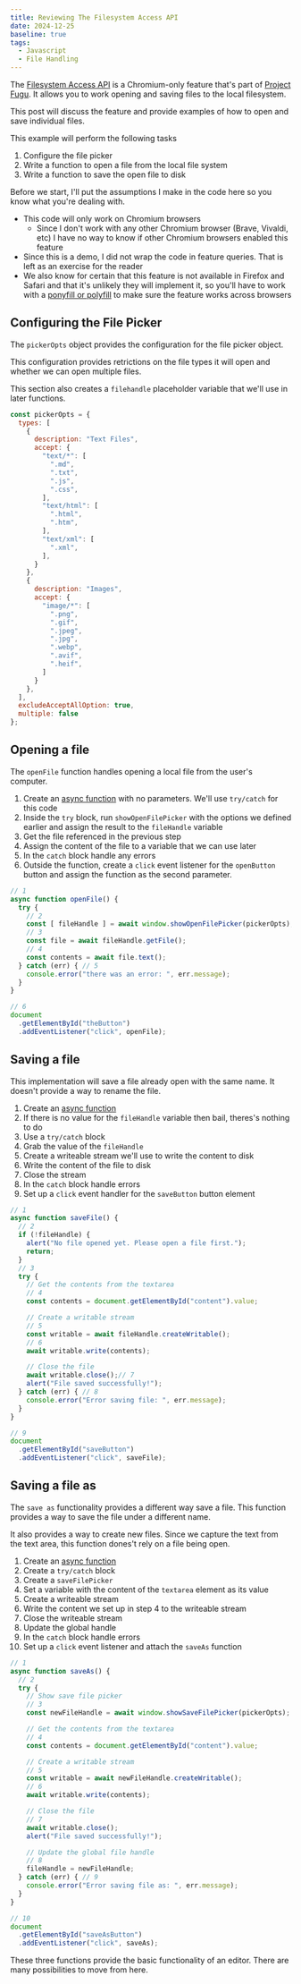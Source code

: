 ```yaml
---
title: Reviewing The Filesystem Access API
date: 2024-12-25
baseline: true
tags:
  - Javascript
  - File Handling
---
```


<baseline-status featureId="file-system-access"></baseline-status>

The [Filesystem Access API](https://developer.chrome.com/docs/capabilities/web-apis/) is a Chromium-only feature that's part of [Project Fugu](https://www.chromium.org/teams/web-capabilities-fugu/). It allows you to work opening and saving files to the local filesystem.

This post will discuss the feature and provide examples of how to open and save individual files.

This example will perform the following tasks

1. Configure the file picker
2. Write a function to open a file from the local file system
3. Write a function to save the open file to disk

Before we start, I'll put the assumptions I make in the code here so you know what you're dealing with.

* This code will only work on Chromium browsers
  * Since I don't work with any other Chromium browser (Brave, Vivaldi, etc) I have no way to know if other Chromium browsers enabled this feature
* Since this is a demo, I did not wrap the code in feature queries. That is left as an exercise for the reader
* We also know for certain that this feature is not available in Firefox and Safari and that it's unlikely they will implement it, so you'll have to work with a [ponyfill or polyfill](https://github.com/use-strict/file-system-access/blob/master/README.md) to make sure the feature works across browsers

## Configuring the File Picker

The `pickerOpts` object provides the configuration for the file picker object.

This configuration provides retrictions on the file types it will open and whether we can open multiple files.

This section also creates a `filehandle` placeholder variable that we'll use in later functions.

```js
const pickerOpts = {
  types: [
    {
      description: "Text Files",
      accept: {
        "text/*": [
          ".md",
          ".txt",
          ".js",
          ".css",
        ],
        "text/html": [
          ".html",
          ".htm",
        ],
        "text/xml": [
          ".xml",
        ],
      }
    },
    {
      description: "Images",
      accept: {
        "image/*": [
          ".png",
          ".gif",
          ".jpeg",
          ".jpg",
          ".webp",
          ".avif",
          ".heif",
        ]
      }
    },
  ],
  excludeAcceptAllOption: true,
  multiple: false
};
```

## Opening a file

The `openFile` function handles opening a local file from the user's computer.

1. Create an [async function](https://developer.mozilla.org/en-US/docs/Web/JavaScript/Reference/Statements/async_function) with no parameters. We'll use `try/catch` for this code
2. Inside the `try` block, run `showOpenFilePicker` with the options we defined earlier and assign the result to the `fileHandle` variable
3. Get the file referenced in the previous step
4. Assign the content of the file to a variable that we can use later
5. In the `catch` block handle any errors
6. Outside the function, create a `click` event listener for the `openButton` button and assign the function as the second parameter.

```js
// 1
async function openFile() {
  try {
    // 2
    const [ fileHandle ] = await window.showOpenFilePicker(pickerOpts);
    // 3
    const file = await fileHandle.getFile();
    // 4
    const contents = await file.text();
  } catch (err) { // 5
    console.error("there was an error: ", err.message);
  }
}

// 6
document
  .getElementById("theButton")
  .addEventListener("click", openFile);
```

## Saving a file

This implementation will save a file already open with the same name. It doesn't provide a way to rename the file.

1. Create an [async function](https://developer.mozilla.org/en-US/docs/Web/JavaScript/Reference/Statements/async_function)
2. If there is no value for the `fileHandle` variable then bail, theres's nothing to do
3. Use a `try/catch` block
4. Grab the value of the `fileHandle`
5. Create a writeable stream we'll use to write the content to disk
6. Write the content of the file to disk
7. Close the stream
8. In the `catch` block handle errors
9. Set up a `click` event handler for the `saveButton` button element

```js
// 1
async function saveFile() {
  // 2
  if (!fileHandle) {
    alert("No file opened yet. Please open a file first.");
    return;
  }
  // 3
  try {
    // Get the contents from the textarea
    // 4
    const contents = document.getElementById("content").value;

    // Create a writable stream
    // 5
    const writable = await fileHandle.createWritable();
    // 6
    await writable.write(contents);

    // Close the file
    await writable.close();// 7
    alert("File saved successfully!");
  } catch (err) { // 8
    console.error("Error saving file: ", err.message);
  }
}

// 9
document
  .getElementById("saveButton")
  .addEventListener("click", saveFile);
```

## Saving a file as

The `save as` functionality provides a different way save a file. This function provides a way to save the file under a different name.

It also provides a way to create new files. Since we capture the text from the text area, this function dones't rely on a file being open.

1. Create an [async function](https://developer.mozilla.org/en-US/docs/Web/JavaScript/Reference/Statements/async_function)
2. Create a `try/catch` block
3. Create a `saveFilePicker`
4. Set a variable with the content of the `textarea` element as its value
5. Create a writeable stream
6. Write the content we set up in step 4 to the writeable stream
7. Close the writeable stream
8. Update the global handle
9. In the `catch` block handle errors
10. Set up a `click` event listener and attach the `saveAs` function

```js
// 1
async function saveAs() {
  // 2
  try {
    // Show save file picker
    // 3
    const newFileHandle = await window.showSaveFilePicker(pickerOpts);

    // Get the contents from the textarea
    // 4
    const contents = document.getElementById("content").value;

    // Create a writable stream
    // 5
    const writable = await newFileHandle.createWritable();
    // 6
    await writable.write(contents);

    // Close the file
    // 7
    await writable.close();
    alert("File saved successfully!");

    // Update the global file handle
    // 8
    fileHandle = newFileHandle;
  } catch (err) { // 9
    console.error("Error saving file as: ", err.message);
  }
}

// 10
document
  .getElementById("saveAsButton")
  .addEventListener("click", saveAs);
```

These three functions provide the basic functionality of an editor. There are many possibilities to move from here.
